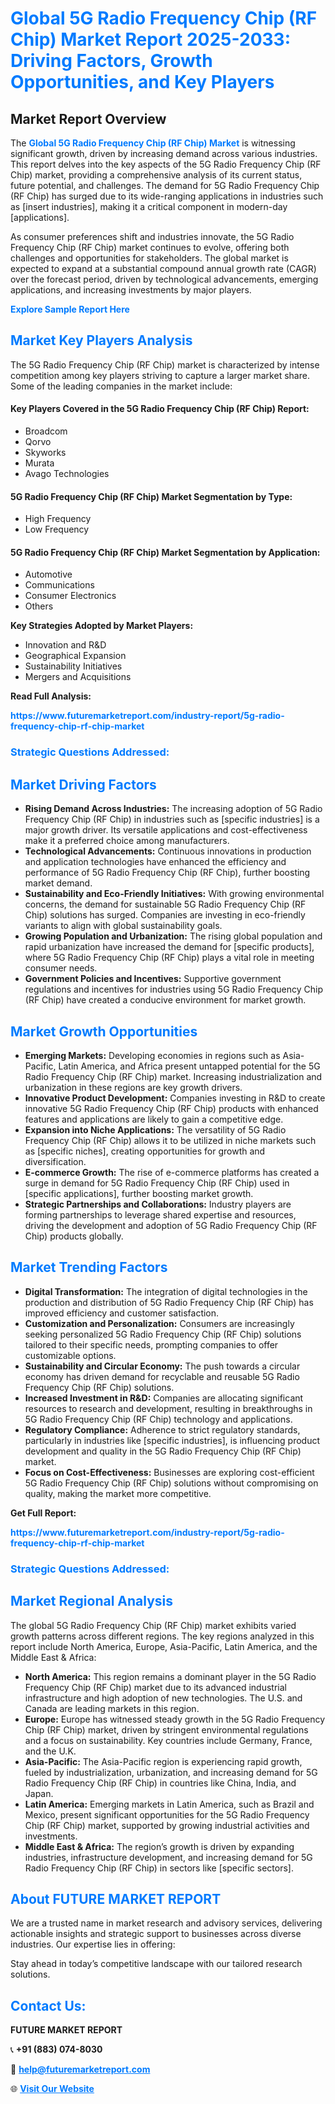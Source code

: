 <h1 style="color: #007BFF;">Global 5G Radio Frequency Chip (RF Chip) Market Report 2025-2033: Driving Factors, Growth Opportunities, and Key Players</h1>

<section id="overview">
<h2>Market Report Overview</h2>
<p>The <a href="https://www.futuremarketreport.com/industry-report/5g-radio-frequency-chip-rf-chip-market" style="color: #007BFF; text-decoration: none;"><strong>Global 5G Radio Frequency Chip (RF Chip) Market</strong></a> is witnessing significant growth, driven by increasing demand across various industries. This report delves into the key aspects of the 5G Radio Frequency Chip (RF Chip) market, providing a comprehensive analysis of its current status, future potential, and challenges. The demand for 5G Radio Frequency Chip (RF Chip) has surged due to its wide-ranging applications in industries such as [insert industries], making it a critical component in modern-day [applications].</p>
<p>As consumer preferences shift and industries innovate, the 5G Radio Frequency Chip (RF Chip) market continues to evolve, offering both challenges and opportunities for stakeholders. The global market is expected to expand at a substantial compound annual growth rate (CAGR) over the forecast period, driven by technological advancements, emerging applications, and increasing investments by major players.</p>
</section>

<section id="overview">
<p><a href="https://www.futuremarketreport.com/request-sample/reportId=75243" style="color: #007BFF; text-decoration: none;"><strong>Explore Sample Report Here</strong></a></p>
</section>

<section id="key-players">
<h2 style="color: #007BFF;">Market Key Players Analysis</h2>
<p>The 5G Radio Frequency Chip (RF Chip) market is characterized by intense competition among key players striving to capture a larger market share. Some of the leading companies in the market include:</p>
<h4>Key Players Covered in the 5G Radio Frequency Chip (RF Chip) Report:</h4>
<ul><li>Broadcom</li><li>Qorvo</li><li>Skyworks</li><li>Murata</li><li>Avago Technologies</li></ul>
<h4>5G Radio Frequency Chip (RF Chip) Market Segmentation by Type:</h4>
<ul><li>High Frequency</li><li>Low Frequency</li></ul>

<h4>5G Radio Frequency Chip (RF Chip) Market Segmentation by Application:</h4>
<ul><li>Automotive</li><li>Communications</li><li>Consumer Electronics</li><li>Others</li></ul>
<p><strong>Key Strategies Adopted by Market Players:</strong></p>
<ul>
<li>Innovation and R&D</li>
<li>Geographical Expansion</li>
<li>Sustainability Initiatives</li>
<li>Mergers and Acquisitions</li>
</ul>
</section>

<section>
<p><strong>Read Full Analysis: </strong></p><a href="https://www.futuremarketreport.com/industry-report/5g-radio-frequency-chip-rf-chip-market" style="color: #007BFF; text-decoration: none;"><strong>https://www.futuremarketreport.com/industry-report/5g-radio-frequency-chip-rf-chip-market</strong></a>
<h3 style="color: #007BFF;">Strategic Questions Addressed:</h3>
</section>

<section id="driving-factors">
<h2 style="color: #007BFF;">Market Driving Factors</h2>
<ul>
<li><strong>Rising Demand Across Industries:</strong> The increasing adoption of 5G Radio Frequency Chip (RF Chip) in industries such as [specific industries] is a major growth driver. Its versatile applications and cost-effectiveness make it a preferred choice among manufacturers.</li>
<li><strong>Technological Advancements:</strong> Continuous innovations in production and application technologies have enhanced the efficiency and performance of 5G Radio Frequency Chip (RF Chip), further boosting market demand.</li>
<li><strong>Sustainability and Eco-Friendly Initiatives:</strong> With growing environmental concerns, the demand for sustainable 5G Radio Frequency Chip (RF Chip) solutions has surged. Companies are investing in eco-friendly variants to align with global sustainability goals.</li>
<li><strong>Growing Population and Urbanization:</strong> The rising global population and rapid urbanization have increased the demand for [specific products], where 5G Radio Frequency Chip (RF Chip) plays a vital role in meeting consumer needs.</li>
<li><strong>Government Policies and Incentives:</strong> Supportive government regulations and incentives for industries using 5G Radio Frequency Chip (RF Chip) have created a conducive environment for market growth.</li>
</ul>
</section>

<section id="growth-opportunities">
<h2 style="color: #007BFF;">Market Growth Opportunities</h2>
<ul>
<li><strong>Emerging Markets:</strong> Developing economies in regions such as Asia-Pacific, Latin America, and Africa present untapped potential for the 5G Radio Frequency Chip (RF Chip) market. Increasing industrialization and urbanization in these regions are key growth drivers.</li>
<li><strong>Innovative Product Development:</strong> Companies investing in R&D to create innovative 5G Radio Frequency Chip (RF Chip) products with enhanced features and applications are likely to gain a competitive edge.</li>
<li><strong>Expansion into Niche Applications:</strong> The versatility of 5G Radio Frequency Chip (RF Chip) allows it to be utilized in niche markets such as [specific niches], creating opportunities for growth and diversification.</li>
<li><strong>E-commerce Growth:</strong> The rise of e-commerce platforms has created a surge in demand for 5G Radio Frequency Chip (RF Chip) used in [specific applications], further boosting market growth.</li>
<li><strong>Strategic Partnerships and Collaborations:</strong> Industry players are forming partnerships to leverage shared expertise and resources, driving the development and adoption of 5G Radio Frequency Chip (RF Chip) products globally.</li>
</ul>
</section>

<section id="trending-factors">
<h2 style="color: #007BFF;">Market Trending Factors</h2>
<ul>
<li><strong>Digital Transformation:</strong> The integration of digital technologies in the production and distribution of 5G Radio Frequency Chip (RF Chip) has improved efficiency and customer satisfaction.</li>
<li><strong>Customization and Personalization:</strong> Consumers are increasingly seeking personalized 5G Radio Frequency Chip (RF Chip) solutions tailored to their specific needs, prompting companies to offer customizable options.</li>
<li><strong>Sustainability and Circular Economy:</strong> The push towards a circular economy has driven demand for recyclable and reusable 5G Radio Frequency Chip (RF Chip) solutions.</li>
<li><strong>Increased Investment in R&D:</strong> Companies are allocating significant resources to research and development, resulting in breakthroughs in 5G Radio Frequency Chip (RF Chip) technology and applications.</li>
<li><strong>Regulatory Compliance:</strong> Adherence to strict regulatory standards, particularly in industries like [specific industries], is influencing product development and quality in the 5G Radio Frequency Chip (RF Chip) market.</li>
<li><strong>Focus on Cost-Effectiveness:</strong> Businesses are exploring cost-efficient 5G Radio Frequency Chip (RF Chip) solutions without compromising on quality, making the market more competitive.</li>
</ul>
</section>

<section>
<p><strong>Get Full Report: </strong></p><a href="https://www.futuremarketreport.com/industry-report/5g-radio-frequency-chip-rf-chip-market" style="color: #007BFF; text-decoration: none;"><strong>https://www.futuremarketreport.com/industry-report/5g-radio-frequency-chip-rf-chip-market</strong></a>
<h3 style="color: #007BFF;">Strategic Questions Addressed:</h3>
</section>


<section id="regional-analysis">
<h2 style="color: #007BFF;">Market Regional Analysis</h2>
<p>The global 5G Radio Frequency Chip (RF Chip) market exhibits varied growth patterns across different regions. The key regions analyzed in this report include North America, Europe, Asia-Pacific, Latin America, and the Middle East & Africa:</p>
<ul>
<li><strong>North America:</strong> This region remains a dominant player in the 5G Radio Frequency Chip (RF Chip) market due to its advanced industrial infrastructure and high adoption of new technologies. The U.S. and Canada are leading markets in this region.</li>
<li><strong>Europe:</strong> Europe has witnessed steady growth in the 5G Radio Frequency Chip (RF Chip) market, driven by stringent environmental regulations and a focus on sustainability. Key countries include Germany, France, and the U.K.</li>
<li><strong>Asia-Pacific:</strong> The Asia-Pacific region is experiencing rapid growth, fueled by industrialization, urbanization, and increasing demand for 5G Radio Frequency Chip (RF Chip) in countries like China, India, and Japan.</li>
<li><strong>Latin America:</strong> Emerging markets in Latin America, such as Brazil and Mexico, present significant opportunities for the 5G Radio Frequency Chip (RF Chip) market, supported by growing industrial activities and investments.</li>
<li><strong>Middle East & Africa:</strong> The region’s growth is driven by expanding industries, infrastructure development, and increasing demand for 5G Radio Frequency Chip (RF Chip) in sectors like [specific sectors].</li>
</ul>
</section>

<footer>
<h2 style="color: #007BFF;">About FUTURE MARKET REPORT</h2>
<p>We are a trusted name in market research and advisory services, delivering actionable insights and strategic support to businesses across diverse industries. Our expertise lies in offering:</p>

<p>Stay ahead in today’s competitive landscape with our tailored research solutions.</p>

<h2 style="color: #007BFF;">Contact Us:</h2>
<p><strong>FUTURE MARKET REPORT</strong></p>
<p>📞 <strong>+91 (883) 074-8030</strong></p>
<p>📧 <strong><a href="mailto:help@futuremarketreport.com" style="color: #007BFF;">help@futuremarketreport.com</a></strong></p>
<p>🌐 <strong><a href="https://www.futuremarketreport.com/" style="color: #007BFF;">Visit Our Website</a></strong></p>
</footer>